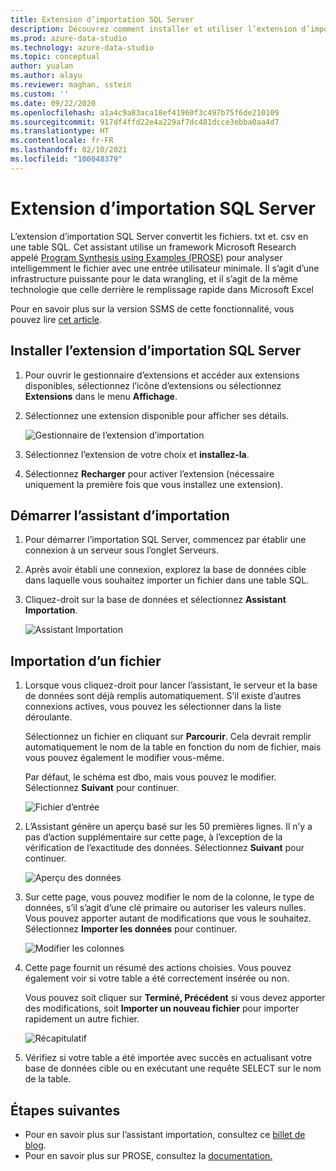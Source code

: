 ```yaml
---
title: Extension d’importation SQL Server
description: Découvrez comment installer et utiliser l’extension d’importation SQL Server pour Azure Data Studio, un assistant qui convertit les fichiers .txt et .csv en table SQL.
ms.prod: azure-data-studio
ms.technology: azure-data-studio
ms.topic: conceptual
author: yualan
ms.author: alayu
ms.reviewer: maghan, sstein
ms.custom: ''
ms.date: 09/22/2020
ms.openlocfilehash: a1a4c9a83aca18ef41960f3c497b75f6de210109
ms.sourcegitcommit: 917df4ffd22e4a229af7dc481dcce3ebba0aa4d7
ms.translationtype: HT
ms.contentlocale: fr-FR
ms.lasthandoff: 02/10/2021
ms.locfileid: "100048379"
---
```

# <a name="sql-server-import-extension"></a>Extension d’importation SQL Server

L’extension d’importation SQL Server convertit les fichiers. txt et. csv en une table SQL. Cet assistant utilise un framework Microsoft Research appelé [Program Synthesis using Examples (PROSE)](https://microsoft.github.io/prose/) pour analyser intelligemment le fichier avec une entrée utilisateur minimale. Il s’agit d’une infrastructure puissante pour le data wrangling, et il s’agit de la même technologie que celle derrière le remplissage rapide dans Microsoft Excel

Pour en savoir plus sur la version SSMS de cette fonctionnalité, vous pouvez lire [cet article](../../relational-databases/import-export/import-flat-file-wizard.md).

## <a name="install-the-sql-server-import-extension"></a>Installer l’extension d’importation SQL Server

1. Pour ouvrir le gestionnaire d’extensions et accéder aux extensions disponibles, sélectionnez l’icône d’extensions ou sélectionnez **Extensions** dans le menu **Affichage**.
2. Sélectionnez une extension disponible pour afficher ses détails.

   ![Gestionnaire de l’extension d’importation](media/sql-server-import-extension/import-wizard-install.png)

3. Sélectionnez l’extension de votre choix et **installez-la**.
4. Sélectionnez **Recharger** pour activer l’extension (nécessaire uniquement la première fois que vous installez une extension).

## <a name="start-import-wizard"></a>Démarrer l’assistant d’importation

1. Pour démarrer l’importation SQL Server, commencez par établir une connexion à un serveur sous l’onglet Serveurs.
2. Après avoir établi une connexion, explorez la base de données cible dans laquelle vous souhaitez importer un fichier dans une table SQL.
3. Cliquez-droit sur la base de données et sélectionnez **Assistant Importation**.

    ![Assistant Importation](media/sql-server-import-extension/open-import-wizard.png)

## <a name="importing-a-file"></a>Importation d’un fichier

1. Lorsque vous cliquez-droit pour lancer l’assistant, le serveur et la base de données sont déjà remplis automatiquement. S’il existe d’autres connexions actives, vous pouvez les sélectionner dans la liste déroulante. 

    Sélectionnez un fichier en cliquant sur **Parcourir**. Cela devrait remplir automatiquement le nom de la table en fonction du nom de fichier, mais vous pouvez également le modifier vous-même.

    Par défaut, le schéma est dbo, mais vous pouvez le modifier. Sélectionnez **Suivant** pour continuer.

    ![Fichier d’entrée](media/sql-server-import-extension/import-wizard-input-file.png)

2. L’Assistant génère un aperçu basé sur les 50 premières lignes. Il n’y a pas d’action supplémentaire sur cette page, à l’exception de la vérification de l’exactitude des données. Sélectionnez **Suivant** pour continuer.

    ![Aperçu des données](media/sql-server-import-extension/import-wizard-preview-data.png)

3. Sur cette page, vous pouvez modifier le nom de la colonne, le type de données, s’il s’agit d’une clé primaire ou autoriser les valeurs nulles. Vous pouvez apporter autant de modifications que vous le souhaitez. Sélectionnez **Importer les données** pour continuer.

    ![Modifier les colonnes](media/sql-server-import-extension/import-wizard-modify-columns.png)

4. Cette page fournit un résumé des actions choisies. Vous pouvez également voir si votre table a été correctement insérée ou non.

    Vous pouvez soit cliquer sur **Terminé, Précédent** si vous devez apporter des modifications, soit **Importer un nouveau fichier** pour importer rapidement un autre fichier.

    ![Récapitulatif](media/sql-server-import-extension/import-wizard-summary.png)

5. Vérifiez si votre table a été importée avec succès en actualisant votre base de données cible ou en exécutant une requête SELECT sur le nom de la table.

## <a name="next-steps"></a>Étapes suivantes

- Pour en savoir plus sur l’assistant importation, consultez ce [billet de blog](https://cloudblogs.microsoft.com/sqlserver/2018/08/30/the-august-release-of-sql-operations-studio-is-now-available/).
- Pour en savoir plus sur PROSE, consultez la [documentation.](https://microsoft.github.io/prose/)